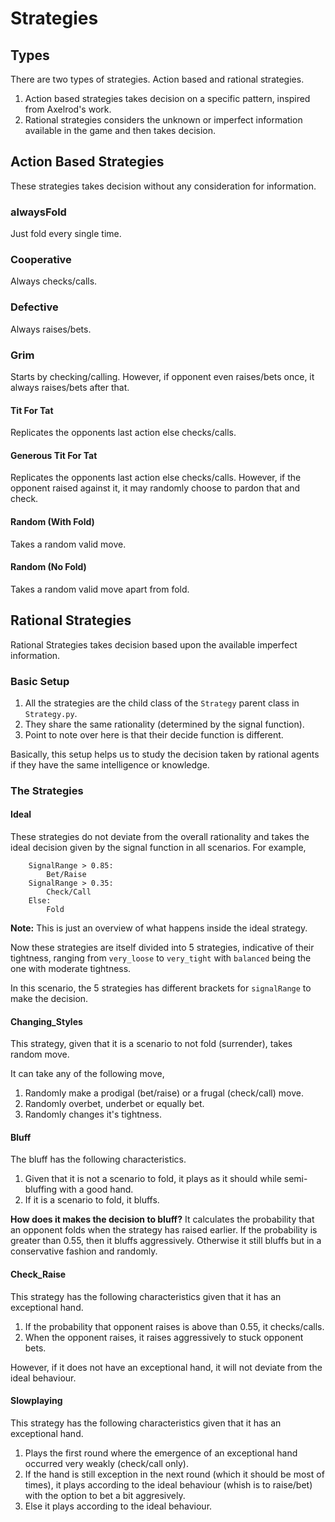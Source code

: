 # Strategies

## Types

There are two types of strategies. Action based and rational strategies.

1. Action based strategies takes decision on a specific pattern, inspired from Axelrod's work.
2. Rational strategies considers the unknown or imperfect information available in the game and then takes decision.

## Action Based Strategies

These strategies takes decision without any consideration for information.

### alwaysFold

Just fold every single time.

### Cooperative

Always checks/calls.

### Defective

Always raises/bets.

### Grim

Starts by checking/calling. However, if opponent even raises/bets once, it always raises/bets after that.

#### Tit For Tat

Replicates the opponents last action else checks/calls.

#### Generous Tit For Tat

Replicates the opponents last action else checks/calls. However, if the opponent raised against it, it may randomly choose to pardon that and check.

#### Random (With Fold)

Takes a random valid move.

#### Random (No Fold)

Takes a random valid move apart from fold.

## Rational Strategies

Rational Strategies takes decision based upon the available imperfect information.

### Basic Setup

1. All the strategies are the child class of the `Strategy` parent class in `Strategy.py`.
2. They share the same rationality (determined by the signal function).
3. Point to note over here is that their decide function is different.

Basically, this setup helps us to study the decision taken by rational agents if they have the same intelligence or knowledge.

### The Strategies

#### Ideal

These strategies do not deviate from the overall rationality and takes the ideal decision given by the signal function in all scenarios. For example,

```algorithm
    SignalRange > 0.85:
        Bet/Raise
    SignalRange > 0.35:
        Check/Call
    Else:
        Fold
```

**Note:** This is just an overview of what happens inside the ideal strategy.

Now these strategies are itself divided into 5 strategies, indicative of their tightness, ranging from `very_loose` to `very_tight` with `balanced` being the one with moderate tightness.

In this scenario, the 5 strategies has different brackets for `signalRange` to make the decision.

#### Changing_Styles

This strategy, given that it is a scenario to not fold (surrender), takes random move.

It can take any of the following move,

1. Randomly make a prodigal (bet/raise) or a frugal (check/call) move.
2. Randomly overbet, underbet or equally bet.
3. Randomly changes it's tightness.

#### Bluff

The bluff has the following characteristics.

1. Given that it is not a scenario to fold, it plays as it should while semi-bluffing with a good hand.
2. If it is a scenario to fold, it bluffs.

**How does it makes the decision to bluff?** It calculates the probability that an opponent folds when the strategy has raised earlier. If the probability is greater than 0.55, then it bluffs aggressively. Otherwise it still bluffs but in a conservative fashion and randomly.

#### Check_Raise

This strategy has the following characteristics given that it has an exceptional hand.

1. If the probability that opponent raises is above than 0.55, it checks/calls.
2. When the opponent raises, it raises aggressively to stuck opponent bets.

However, if it does not have an exceptional hand, it will not deviate from the ideal behaviour.

#### Slowplaying

This strategy has the following characteristics given that it has an exceptional hand.

1. Plays the first round where the emergence of an exceptional hand occurred very weakly (check/call only).
2. If the hand is still exception in the next round (which it should be most of times), it plays according to the ideal behaviour (whish is to raise/bet) with the option to bet a bit aggresively.
3. Else it plays according to the ideal behaviour.
